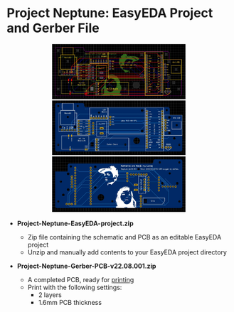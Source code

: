 # Project Neptune: EasyEDA Project and Gerber File

<p align="center">
  <img src="./images/Project_Neptune_EasyEDA.JPG" width="300"/>
  <img src="./images/Project_Neptune_PCB_unpopulated_top.JPG" width="300"/>
  <img src="./images/Project_Neptune_PCB_unpopulated_bottom.JPG" width="300"/>
</p>

- **Project-Neptune-EasyEDA-project.zip**
    - Zip file containing the schematic and PCB as an editable EasyEDA project
    - Unzip and manually add contents to your EasyEDA project directory

- **Project-Neptune-Gerber-PCB-v22.08.001.zip**
    - A completed PCB, ready for [printing](https://jlcpcb.com/)
    - Print with the following settings:
      - 2 layers
      - 1.6mm PCB thickness
